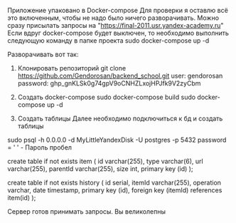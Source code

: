 Приложение упаковано в Docker-compose
Для проверки я оставлю всё это включенным, чтобы не надо было ничего разворачивать.
Можно сразу присылать запросы на "https://final-2011.usr.yandex-academy.ru"
Если вдруг docker-compose будет выключен, то необходимо выполнить следующую команду в папке проекта
sudo docker-compose up -d

Разворачивать вот так:

1. Клонировать репозиторий
git clone https://github.com/Gendorosan/backend_school.git
user: gendorosan
password: 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

2. Создать docker-compose
sudo docker-compose build 
sudo docker-compose up -d

3. Создать таблицы
Далее необходимо подключиться к бд и создать таблицы

sudo psql -h 0.0.0.0 -d MyLittleYandexDisk -U postgres -p 5432
password = ' ' - Пароль пробел

create table if not exists item
(
    id varchar(255),
    type varchar(6),
    url varchar(255),
    parentId varchar(255),
    size int,
    primary key (id)
);

create table if not exists history
(
    id serial,
    itemId varchar(255),
    operation varchar,
    date timestamp,
    primary key (id),
    foreign key (itemId) references item(id)
);

Сервер готов принимать запросы. Вы великолепны
